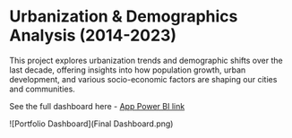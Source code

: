 # Urbanization & Demographics Analysis (2014-2023)

This project explores urbanization trends and demographic shifts over the last decade, offering insights into how population growth, urban development, and various socio-economic factors are shaping our cities and communities.

See the full dashboard here - [App Power BI link](https://app.powerbi.com/view?r=eyJrIjoiNzNkOGYwYTQtZTAwNi00YWJkLTkwYWMtZDQwMGZjMjQzZmQxIiwidCI6IjQ2NTRiNmYxLTBlNDctNDU3OS1hOGExLTAyZmU5ZDk0M2M3YiIsImMiOjl9)

![Portfolio Dashboard](Final Dashboard.png)

